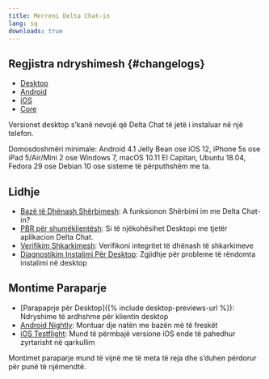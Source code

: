 ```yaml
---
title: Merreni Delta Chat-in
lang: sq
downloads: true
---
```


## Regjistra ndryshimesh {#changelogs}

* [Desktop](https://github.com/deltachat/deltachat-desktop/blob/master/CHANGELOG.md)
* [Android](https://deltachat.github.io/deltachat-android/CHANGELOG#delta-chat-android-changelog)
* [iOS](https://deltachat.github.io/deltachat-ios/CHANGELOG#delta-chat-ios-changelog)
* [Core](https://github.com/deltachat/deltachat-core-rust/blob/master/CHANGELOG.md)

Versionet desktop s’kanë nevojë që Delta Chat të jetë i instaluar në një telefon.

Domosdoshmëri minimale:
Android 4.1 Jelly Bean
ose iOS 12, iPhone 5s ose iPad 5/Air/Mini 2
ose Windows 7, macOS 10.11 El Capitan, Ubuntu 18.04, Fedora 29 ose Debian 10
ose sisteme të përputhshëm me ta.

## Lidhje

* [Bazë të Dhënash Shërbimesh](https://providers.delta.chat/): A funksionon Shërbimi im me Delta Chat-in?
* [PBR për shumëklientësh](help#multiclient): Si të njëkohësihet Desktopi me tjetër aplikacion Delta Chat.
* [Verifikim Shkarkimesh](verify-downloads): Verifikoni integritet të dhënash të shkarkimeve
* [Diagnostikim Instalimi Për Desktop](https://github.com/deltachat/deltachat-desktop/blob/master/docs/TROUBLESHOOTING.md): Zgjidhje për probleme të rëndomta instalimi në desktop

## Montime Paraparje

* [Parapaprje për Desktop]({% include desktop-previews-url %}): Ndryshime të ardhshme për klientin desktop
* [Android Nightly](https://download.delta.chat/android/nightly/): Montuar dje natën me bazën më të freskët
* [iOS Testflight](https://testflight.apple.com/join/uEMc1NxS): Mund të përmbajë versione iOS ende të pahedhur zyrtarisht në qarkullim

Montimet paraparje mund të vijnë me të meta të reja dhe s’duhen përdorur për punë të njëmendtë.
